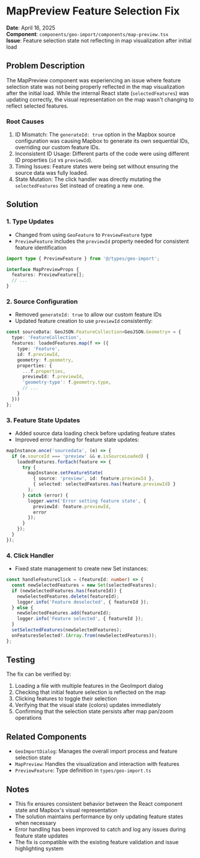 # MapPreview Feature Selection Fix

**Date**: April 16, 2025  
**Component**: `components/geo-import/components/map-preview.tsx`  
**Issue**: Feature selection state not reflecting in map visualization after initial load

## Problem Description

The MapPreview component was experiencing an issue where feature selection state was not being properly reflected in the map visualization after the initial load. While the internal React state (`selectedFeatures`) was updating correctly, the visual representation on the map wasn't changing to reflect selected features.

### Root Causes

1. ID Mismatch: The `generateId: true` option in the Mapbox source configuration was causing Mapbox to generate its own sequential IDs, overriding our custom feature IDs.
2. Inconsistent ID Usage: Different parts of the code were using different ID properties (`id` vs `previewId`).
3. Timing Issues: Feature states were being set without ensuring the source data was fully loaded.
4. State Mutation: The click handler was directly mutating the `selectedFeatures` Set instead of creating a new one.

## Solution

### 1. Type Updates
- Changed from using `GeoFeature` to `PreviewFeature` type
- `PreviewFeature` includes the `previewId` property needed for consistent feature identification

```typescript
import type { PreviewFeature } from '@/types/geo-import';

interface MapPreviewProps {
  features: PreviewFeature[];
  // ...
}
```

### 2. Source Configuration
- Removed `generateId: true` to allow our custom feature IDs
- Updated feature creation to use `previewId` consistently:

```typescript
const sourceData: GeoJSON.FeatureCollection<GeoJSON.Geometry> = {
  type: 'FeatureCollection',
  features: loadedFeatures.map(f => ({
    type: 'Feature',
    id: f.previewId,
    geometry: f.geometry,
    properties: { 
      ...f.properties,
      previewId: f.previewId,
      'geometry-type': f.geometry.type,
      // ...
    }
  }))
};
```

### 3. Feature State Updates
- Added source data loading check before updating feature states
- Improved error handling for feature state updates:

```typescript
mapInstance.once('sourcedata', (e) => {
  if (e.sourceId === 'preview' && e.isSourceLoaded) {
    loadedFeatures.forEach(feature => {
      try {
        mapInstance.setFeatureState(
          { source: 'preview', id: feature.previewId },
          { selected: selectedFeatures.has(feature.previewId) }
        );
      } catch (error) {
        logger.warn('Error setting feature state', { 
          previewId: feature.previewId, 
          error 
        });
      }
    });
  }
});
```

### 4. Click Handler
- Fixed state management to create new Set instances:

```typescript
const handleFeatureClick = (featureId: number) => {
  const newSelectedFeatures = new Set(selectedFeatures);
  if (newSelectedFeatures.has(featureId)) {
    newSelectedFeatures.delete(featureId);
    logger.info('Feature deselected', { featureId });
  } else {
    newSelectedFeatures.add(featureId);
    logger.info('Feature selected', { featureId });
  }
  setSelectedFeatures(newSelectedFeatures);
  onFeaturesSelected?.(Array.from(newSelectedFeatures));
};
```

## Testing

The fix can be verified by:
1. Loading a file with multiple features in the GeoImport dialog
2. Checking that initial feature selection is reflected on the map
3. Clicking features to toggle their selection
4. Verifying that the visual state (colors) updates immediately
5. Confirming that the selection state persists after map pan/zoom operations

## Related Components

- `GeoImportDialog`: Manages the overall import process and feature selection state
- `MapPreview`: Handles the visualization and interaction with features
- `PreviewFeature`: Type definition in `types/geo-import.ts`

## Notes

- This fix ensures consistent behavior between the React component state and Mapbox's visual representation
- The solution maintains performance by only updating feature states when necessary
- Error handling has been improved to catch and log any issues during feature state updates
- The fix is compatible with the existing feature validation and issue highlighting system 